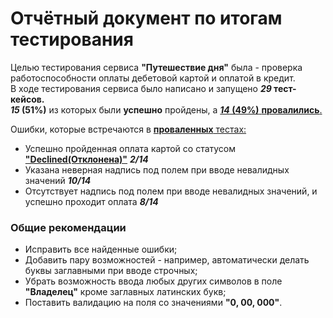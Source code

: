 # Отчётный документ по итогам тестирования

Целью тестирования сервиса **"Путешествие дня"** была - проверка работоспособности оплаты 
дебетовой картой и оплатой в кредит.   
В ходе тестирования сервиса было написано и запущено **_29_ тест-кейсов.**  
**_15_ (51%)** из которых были **успешно** пройдены, а [**_14_ (49%)** **провалились**.](https://github.com/UniverseQA/Diploma/issues)  

Ошибки, которые встречаются в [**проваленных** тестах:](https://github.com/UniverseQA/Diploma/issues)
- Успешно пройденная оплата картой со статусом [**"Declined(Отклонена)"**](https://github.com/UniverseQA/Diploma/blob/main/docs/Plan.md#%D0%BF%D0%BE%D0%BB%D0%B5-%D0%BD%D0%BE%D0%BC%D0%B5%D1%80-%D0%BA%D0%B0%D1%80%D1%82%D1%8B) **_2/14_**  
- Указана неверная надпись под полем при вводе невалидных значений **_10/14_**  
- Отсутствует надпись под полем при вводе невалидных значений, и успешно проходит оплата **_8/14_**

### Общие рекомендации 
- Исправить все найденные ошибки;  
- Добавить пару возможностей - например, автоматически делать буквы заглавными при вводе строчных;    
- Убрать возможность ввода любых других символов в поле **"Владелец"** кроме заглавных латинских букв;  
- Поставить валидацию на поля со значениями **"0, 00, 000"**.
